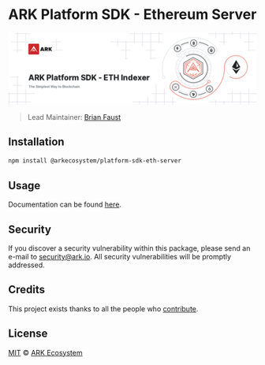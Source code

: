 # ARK Platform SDK - Ethereum Server

<p align="center">
    <img src="https://raw.githubusercontent.com/ArkEcosystem/platform-sdk/master/packages/platform-sdk-eth-server/banner.png" />
</p>

> Lead Maintainer: [Brian Faust](https://github.com/faustbrian)

## Installation

```bash
npm install @arkecosystem/platform-sdk-eth-server
```

## Usage

Documentation can be found [here](https://ark.dev/docs/platform-sdk/coins/eth).

## Security

If you discover a security vulnerability within this package, please send an e-mail to security@ark.io. All security vulnerabilities will be promptly addressed.

## Credits

This project exists thanks to all the people who [contribute](../../contributors).

## License

[MIT](LICENSE) © [ARK Ecosystem](https://ark.io)
